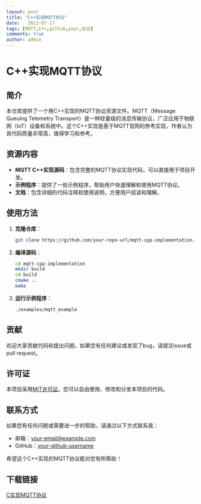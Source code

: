```yaml
---
layout: post
title: "C++实现MQTT协议"
date:   2023-07-17
tags: [MQTT,C++,github,your,协议]
comments: true
author: admin
---
```

# C++实现MQTT协议

## 简介

本仓库提供了一个用C++实现的MQTT协议资源文件。MQTT（Message Queuing Telemetry Transport）是一种轻量级的消息传输协议，广泛应用于物联网（IoT）设备和系统中。这个C++实现是基于MQTT官网的参考实现，作者认为其代码质量非常高，值得学习和参考。

## 资源内容

- **MQTT C++实现源码**：包含完整的MQTT协议实现代码，可以直接用于项目开发。
- **示例程序**：提供了一些示例程序，帮助用户快速理解和使用MQTT协议。
- **文档**：包含详细的代码注释和使用说明，方便用户阅读和理解。

## 使用方法

1. **克隆仓库**：
   ```sh
   git clone https://github.com/your-repo-url/mqtt-cpp-implementation.git
   ```

2. **编译源码**：
   ```sh
   cd mqtt-cpp-implementation
   mkdir build
   cd build
   cmake ..
   make
   ```

3. **运行示例程序**：
   ```sh
   ./examples/mqtt_example
   ```

## 贡献

欢迎大家贡献代码和提出问题。如果您有任何建议或发现了bug，请提交issue或pull request。

## 许可证

本项目采用[MIT许可证](LICENSE)。您可以自由使用、修改和分发本项目的代码。

## 联系方式

如果您有任何问题或需要进一步的帮助，请通过以下方式联系我：

- 邮箱：your-email@example.com
- GitHub：[your-github-username](https://github.com/your-github-username)

希望这个C++实现的MQTT协议能对您有所帮助！

## 下载链接

[C实现MQTT协议](https://pan.quark.cn/s/fd197b1893f3)